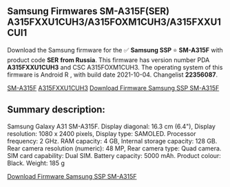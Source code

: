 <h2>Samsung Firmwares SM-A315F(SER) A315FXXU1CUH3/A315FOXM1CUH3/A315FXXU1CUI1</h2>
Download the Samsung firmware for the ✅ <strong>Samsung SSP </strong> ⭐ <strong>SM-A315F</strong> with product code <strong>SER</strong> <strong> from Russia</strong>. This firmware has version number PDA <strong>A315FXXU1CUH3</strong> and CSC A315FOXM1CUH3. The operating system of this firmware is Android R , with build date 2021-10-04. Changelist <strong>22356087</strong>.


[SM-A315F](https://samfirm.shop/samsung/model/SM-A315F)
[A315FXXU1CUH3](https://samfirm.shop/samsung/pda/A315FXXU1CUH3)
[Download Firmware Samsung SSP SM-A315F](https://samfirm.shop/samsung/firmware/462454)
<h2>Summary description:</h2>
<p>Samsung Galaxy A31 SM-A315F. Display diagonal: 16.3 cm (6.4"), Display resolution: 1080 x 2400 pixels, Display type: SAMOLED. Processor frequency: 2 GHz. RAM capacity: 4 GB, Internal storage capacity: 128 GB. Rear camera resolution (numeric): 48 MP, Rear camera type: Quad camera. SIM card capability: Dual SIM. Battery capacity: 5000 mAh. Product colour: Black. Weight: 185 g</p>


[Download Firmware Samsung SSP SM-A315F](https://samfirm.shop/samsung/firmware/462454)

